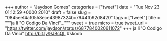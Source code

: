 
+++
author = "Jaydson Gomes"
categories = ["tweet"]
date = "Tue Nov 23 01:12:59 +0000 2010"
draft = false
slug = "0845eef4af0558ece43987324bc7944fb92d8420"
tags = ["tweet"]
title = """ja li "O Codigo Da Vinci"..."""
tweet = true
micro = true
tweet_url = "https://twitter.com/jaydson/status/6877840020611072"
+++
ja li 'O Codigo Da Vinci" http://bit.ly/9JBcQL #skoob
